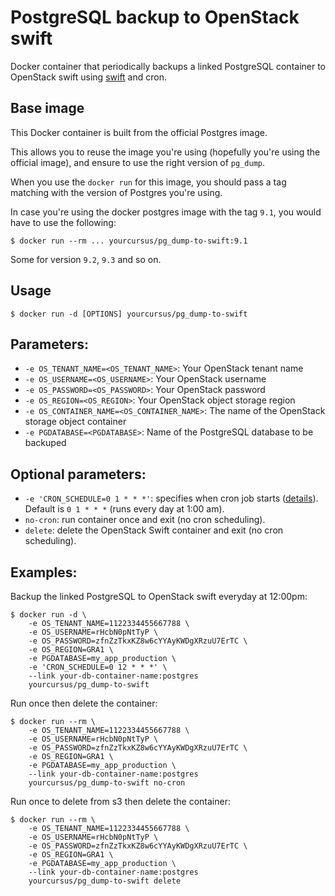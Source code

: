 # PostgreSQL backup to OpenStack swift

Docker container that periodically backups a linked PostgreSQL container to
OpenStack swift using [swift](https://github.com/openstack/python-swiftclient)
and cron.

## Base image

This Docker container is built from the official Postgres image.

This allows you to reuse the image you're using (hopefully you're using the
official image), and ensure to use the right version of `pg_dump`.

When you use the `docker run` for this image, you should pass a tag matching
with the version of Postgres you're using.

In case you're using the docker postgres image with the tag `9.1`, you would
have to use the following:

```
$ docker run --rm ... yourcursus/pg_dump-to-swift:9.1
```

Some for version `9.2`, `9.3` and so on.

## Usage

```
$ docker run -d [OPTIONS] yourcursus/pg_dump-to-swift
```

## Parameters:

* `-e OS_TENANT_NAME=<OS_TENANT_NAME>`: Your OpenStack tenant name
* `-e OS_USERNAME=<OS_USERNAME>`: Your OpenStack username
* `-e OS_PASSWORD=<OS_PASSWORD>`: Your OpenStack password
* `-e OS_REGION=<OS_REGION>`: Your OpenStack object storage region
* `-e OS_CONTAINER_NAME=<OS_CONTAINER_NAME>`: The name of the OpenStack storage object container
* `-e PGDATABASE=<PGDATABASE>`: Name of the PostgreSQL database to be backuped

## Optional parameters:

* `-e 'CRON_SCHEDULE=0 1 * * *'`: specifies when cron job starts ([details](http://en.wikipedia.org/wiki/Cron)). Default is `0 1 * * *` (runs every day at 1:00 am).
* `no-cron`: run container once and exit (no cron scheduling).
* `delete`: delete the OpenStack Swift container and exit (no cron scheduling).

## Examples:

Backup the linked PostgreSQL to OpenStack swift everyday at 12:00pm:

```
$ docker run -d \
    -e OS_TENANT_NAME=1122334455667788 \
    -e OS_USERNAME=rHcbN0pNtTyP \
    -e OS_PASSWORD=zfnZzTkxKZ8w6cYYAyKWDgXRzuU7ErTC \
    -e OS_REGION=GRA1 \
    -e PGDATABASE=my_app_production \
    -e 'CRON_SCHEDULE=0 12 * * *' \
    --link your-db-container-name:postgres
    yourcursus/pg_dump-to-swift
```

Run once then delete the container:

```
$ docker run --rm \
    -e OS_TENANT_NAME=1122334455667788 \
    -e OS_USERNAME=rHcbN0pNtTyP \
    -e OS_PASSWORD=zfnZzTkxKZ8w6cYYAyKWDgXRzuU7ErTC \
    -e OS_REGION=GRA1 \
    -e PGDATABASE=my_app_production \
    --link your-db-container-name:postgres
    yourcursus/pg_dump-to-swift no-cron
```

Run once to delete from s3 then delete the container:

```
$ docker run --rm \
    -e OS_TENANT_NAME=1122334455667788 \
    -e OS_USERNAME=rHcbN0pNtTyP \
    -e OS_PASSWORD=zfnZzTkxKZ8w6cYYAyKWDgXRzuU7ErTC \
    -e OS_REGION=GRA1 \
    -e PGDATABASE=my_app_production \
    --link your-db-container-name:postgres
    yourcursus/pg_dump-to-swift delete
```
